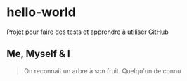 # hello-world
Projet pour faire des tests et apprendre à utiliser GitHub

## Me, Myself & I
> On reconnait un arbre à son fruit.
> Quelqu'un de connu
